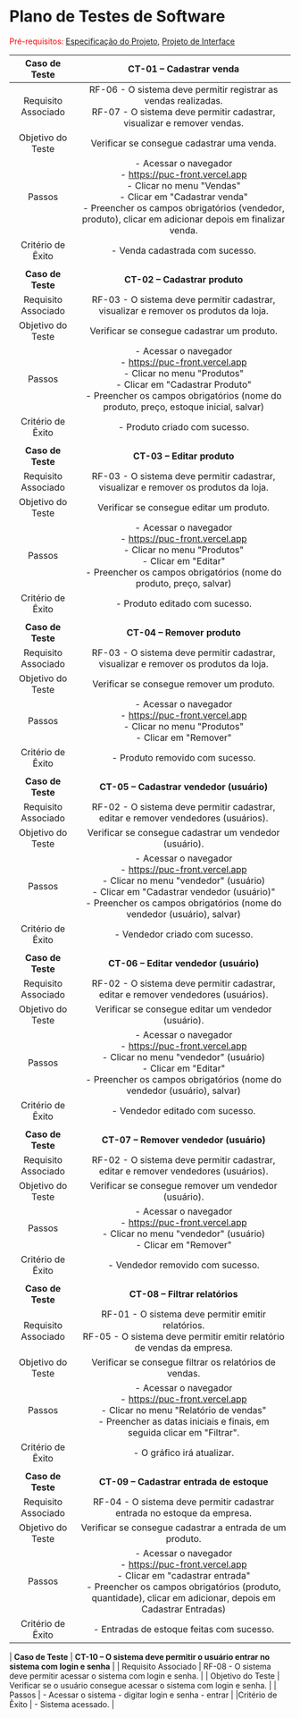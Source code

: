 # Plano de Testes de Software

<span style="color:red">Pré-requisitos: <a href="2-Especificação do Projeto.md"> Especificação do Projeto</a></span>, <a href="3-Projeto de Interface.md"> Projeto de Interface</a>


| **Caso de Teste** 	| **CT-01 – Cadastrar venda** 	|
|:---:	|:---:	|
|	Requisito Associado 	| RF-06 - O sistema deve permitir registrar as vendas realizadas. <br> RF-07 - O sistema deve permitir cadastrar, visualizar e remover vendas.|
| Objetivo do Teste 	| Verificar se consegue cadastrar uma venda. |
| Passos 	| - Acessar o navegador <br> - https://puc-front.vercel.app                                                                                       <br> - Clicar no menu "Vendas"  <br> - Clicar em "Cadastrar venda" <br> - Preencher os campos obrigatórios (vendedor, produto), clicar em adicionar depois em finalizar venda. |
|Critério de Êxito | - Venda cadastrada com sucesso. |
|  	|  	| 
| **Caso de Teste** 	| **CT-02 – Cadastrar produto** 	|
|	Requisito Associado 	| RF-03 - O sistema deve permitir cadastrar, visualizar e remover os produtos da loja. |
| Objetivo do Teste 	| Verificar se consegue cadastrar um produto. |
| Passos 	| - Acessar o navegador <br> - https://puc-front.vercel.app                                                                                       <br> - Clicar no menu "Produtos"  <br> - Clicar em "Cadastrar Produto" <br> - Preencher os campos obrigatórios (nome do produto, preço, estoque inicial, salvar) |
|Critério de Êxito | - Produto criado com sucesso. |
|  	|  	|
| **Caso de Teste** 	| **CT-03 – Editar produto** 	|
|	Requisito Associado 	| RF-03 - O sistema deve permitir cadastrar, visualizar e remover os produtos da loja. |
| Objetivo do Teste 	| Verificar se consegue editar um produto. |
| Passos 	| - Acessar o navegador <br>- https://puc-front.vercel.app <br> - Clicar no menu "Produtos" <br> - Clicar em "Editar" <br> - Preencher os campos obrigatórios (nome do produto, preço, salvar) |
|Critério de Êxito | - Produto editado com sucesso. |
|  	|  	|
| **Caso de Teste** 	| **CT-04 – Remover produto** 	|
|	Requisito Associado 	| RF-03 - O sistema deve permitir cadastrar, visualizar e remover os produtos da loja. |
| Objetivo do Teste 	| Verificar se consegue remover um produto. |
| Passos 	| - Acessar o navegador <br> - https://puc-front.vercel.app <br> - Clicar no menu "Produtos" <br> - Clicar em "Remover" <br> |
|Critério de Êxito | - Produto removido com sucesso. |
|  	|  	|
| **Caso de Teste** 	| **CT-05 – Cadastrar vendedor (usuário)** 	|
|	Requisito Associado 	| RF-02 - O sistema deve permitir cadastrar, editar e remover vendedores (usuários). |
| Objetivo do Teste 	| Verificar se consegue cadastrar um vendedor (usuário). |
| Passos 	| - Acessar o navegador <br> - https://puc-front.vercel.app                                                                                       <br> - Clicar no menu "vendedor" (usuário)  <br> - Clicar em "Cadastrar vendedor (usuário)" <br> - Preencher os campos obrigatórios (nome do vendedor (usuário), salvar) |
|Critério de Êxito | - Vendedor criado com sucesso. |
|  	|  	|
| **Caso de Teste** 	| **CT-06 – Editar vendedor (usuário)** 	|
|	Requisito Associado 	| RF-02 - O sistema deve permitir cadastrar, editar e remover vendedores (usuários). |
| Objetivo do Teste 	| Verificar se consegue editar um vendedor (usuário). |
| Passos 	| - Acessar o navegador <br>- https://puc-front.vercel.app <br> - Clicar no menu "vendedor" (usuário) <br> - Clicar em "Editar" <br> - Preencher os campos obrigatórios (nome do vendedor (usuário), salvar) |
|Critério de Êxito | - Vendedor editado com sucesso. |
|  	|  	|
| **Caso de Teste** 	| **CT-07 – Remover vendedor (usuário)** 	|
|	Requisito Associado 	| RF-02 - O sistema deve permitir cadastrar, editar e remover vendedores (usuários). |
| Objetivo do Teste 	| Verificar se consegue remover um vendedor (usuário). |
| Passos 	| - Acessar o navegador <br> - https://puc-front.vercel.app <br> - Clicar no menu "vendedor" (usuário) <br> - Clicar em "Remover" <br> |
|Critério de Êxito | - Vendedor removido com sucesso. |
|  	|  	|
| **Caso de Teste** 	| **CT-08 – Filtrar relatórios** 	|
|	Requisito Associado 	| RF-01 - O sistema deve permitir emitir relatórios. <br> RF-05 - O sistema deve permitir emitir relatório de vendas da empresa. |
| Objetivo do Teste 	| Verificar se consegue filtrar os relatórios de vendas. |
| Passos 	| - Acessar o navegador <br> - https://puc-front.vercel.app <br> - Clicar no menu "Relatório de vendas" <br> - Preencher as datas iniciais e finais, em seguida clicar em "Filtrar". <br> |
|Critério de Êxito | - O gráfico irá atualizar. |
|  	|  	|
| **Caso de Teste** 	| **CT-09 – Cadastrar entrada de estoque** 	|
|	Requisito Associado 	| RF-04 - O sistema deve permitir cadastrar entrada no estoque da empresa. |
| Objetivo do Teste 	| Verificar se consegue cadastrar a entrada de um produto. |
| Passos 	| - Acessar o navegador <br> - https://puc-front.vercel.app <br> - Clicar em "cadastrar entrada" <br> - Preencher os campos obrigatórios (produto, quantidade), clicar em adicionar, depois em Cadastrar Entradas)|
|Critério de Êxito | - Entradas de estoque feitas com sucesso. |

| **Caso de Teste** 	| **CT-10 – O sistema deve permitir o usuário entrar no sistema com login e senha** 	|
|	Requisito Associado 	| RF-08 - O sistema deve permitir acessar o sistema com login e senha. |
| Objetivo do Teste 	| Verificar se o usuário consegue acessar o sistema com login e senha. |
| Passos 	| - Acessar o sistema - digitar login e senha - entrar |
|Critério de Êxito | - Sistema acessado. |
